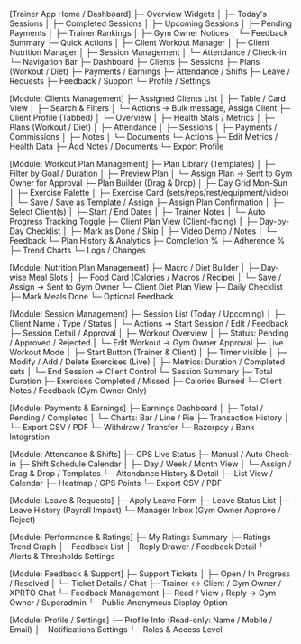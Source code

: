 [Trainer App Home / Dashboard]
 ├─ Overview Widgets
 │   ├─ Today's Sessions
 │   ├─ Completed Sessions
 │   ├─ Upcoming Sessions
 │   ├─ Pending Payments
 │   ├─ Trainer Rankings
 │   ├─ Gym Owner Notices
 │   └─ Feedback Summary
 ├─ Quick Actions
 │   ├─ Client Workout Manager
 │   ├─ Client Nutrition Manager
 │   ├─ Session Management
 │   └─ Attendance / Check-in
 └─ Navigation Bar
     ├─ Dashboard
     ├─ Clients
     ├─ Sessions
     ├─ Plans (Workout / Diet)
     ├─ Payments / Earnings
     ├─ Attendance / Shifts
     ├─ Leave / Requests
     ├─ Feedback / Support
     └─ Profile / Settings

[Module: Clients Management]
 ├─ Assigned Clients List
 │   ├─ Table / Card View
 │   ├─ Search & Filters
 │   └─ Actions → Bulk message, Assign Client
 ├─ Client Profile (Tabbed)
 │   ├─ Overview
 │   ├─ Health Stats / Metrics
 │   ├─ Plans (Workout / Diet)
 │   ├─ Attendance
 │   ├─ Sessions
 │   ├─ Payments / Commissions
 │   ├─ Notes
 │   └─ Documents
 └─ Actions
     ├─ Edit Metrics / Health Data
     ├─ Add Notes / Documents
     └─ Export Profile

[Module: Workout Plan Management]
 ├─ Plan Library (Templates)
 │   ├─ Filter by Goal / Duration
 │   ├─ Preview Plan
 │   └─ Assign Plan → Sent to Gym Owner for Approval
 ├─ Plan Builder (Drag & Drop)
 │   ├─ Day Grid Mon-Sun
 │   ├─ Exercise Palette
 │   ├─ Exercise Card (sets/reps/rest/equipment/video)
 │   └─ Save / Save as Template / Assign
 ├─ Assign Plan Confirmation
 │   ├─ Select Client(s)
 │   ├─ Start / End Dates
 │   ├─ Trainer Notes
 │   └─ Auto Progress Tracking Toggle
 ├─ Client Plan View (Client-facing)
 │   ├─ Day-by-Day Checklist
 │   ├─ Mark as Done / Skip
 │   ├─ Video Demo / Notes
 │   └─ Feedback
 └─ Plan History & Analytics
     ├─ Completion %
     ├─ Adherence %
     ├─ Trend Charts
     └─ Logs / Changes

[Module: Nutrition Plan Management]
 ├─ Macro / Diet Builder
 │   ├─ Day-wise Meal Slots
 │   ├─ Food Card (Calories / Macros / Recipe)
 │   └─ Save / Assign → Sent to Gym Owner
 └─ Client Diet Plan View
     ├─ Daily Checklist
     ├─ Mark Meals Done
     └─ Optional Feedback

[Module: Session Management]
 ├─ Session List (Today / Upcoming)
 │   ├─ Client Name / Type / Status
 │   └─ Actions → Start Session / Edit / Feedback
 ├─ Session Detail / Approval
 │   ├─ Workout Overview
 │   ├─ Status: Pending / Approved / Rejected
 │   └─ Edit Workout → Gym Owner Approval
 ├─ Live Workout Mode
 │   ├─ Start Button (Trainer & Client)
 │   ├─ Timer visible
 │   ├─ Modify / Add / Delete Exercises (Live)
 │   ├─ Metrics: Duration / Completed sets
 │   └─ End Session → Client Control
 └─ Session Summary
     ├─ Total Duration
     ├─ Exercises Completed / Missed
     ├─ Calories Burned
     └─ Client Notes / Feedback (Gym Owner Only)

[Module: Payments & Earnings]
 ├─ Earnings Dashboard
 │   ├─ Total / Pending / Completed
 │   └─ Charts: Bar / Line / Pie
 ├─ Transaction History
 │   └─ Export CSV / PDF
 └─ Withdraw / Transfer
     └─ Razorpay / Bank Integration

[Module: Attendance & Shifts]
 ├─ GPS Live Status
 ├─ Manual / Auto Check-in
 ├─ Shift Schedule Calendar
 │   ├─ Day / Week / Month View
 │   └─ Assign / Drag & Drop / Templates
 └─ Attendance History & Detail
     ├─ List View / Calendar
     ├─ Heatmap / GPS Points
     └─ Export CSV / PDF

[Module: Leave & Requests]
 ├─ Apply Leave Form
 ├─ Leave Status List
 ├─ Leave History (Payroll Impact)
 └─ Manager Inbox (Gym Owner Approve / Reject)

[Module: Performance & Ratings]
 ├─ My Ratings Summary
 ├─ Ratings Trend Graph
 ├─ Feedback List
 ├─ Reply Drawer / Feedback Detail
 └─ Alerts & Thresholds Settings

[Module: Feedback & Support]
 ├─ Support Tickets
 │   ├─ Open / In Progress / Resolved
 │   └─ Ticket Details / Chat
 ├─ Trainer ↔ Client / Gym Owner / XPRTO Chat
 └─ Feedback Management
     ├─ Read / View / Reply → Gym Owner / Superadmin
     └─ Public Anonymous Display Option

[Module: Profile / Settings]
 ├─ Profile Info (Read-only: Name / Mobile / Email)
 ├─ Notifications Settings
 └─ Roles & Access Level
